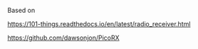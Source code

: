 Based on 

https://101-things.readthedocs.io/en/latest/radio_receiver.html

https://github.com/dawsonjon/PicoRX

